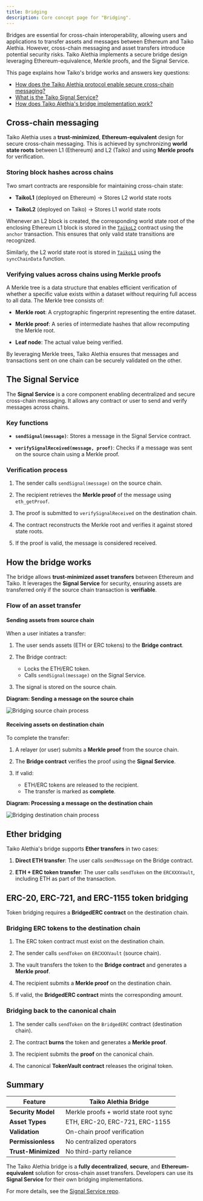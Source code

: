 ```yaml
---
title: Bridging
description: Core concept page for "Bridging".
---
```


Bridges are essential for cross-chain interoperability, allowing users and applications to transfer assets and messages between Ethereum and Taiko Alethia. However, cross-chain messaging and asset transfers introduce potential security risks. Taiko Alethia implements a secure bridge design leveraging Ethereum-equivalence, Merkle proofs, and the Signal Service.

This page explains how Taiko's bridge works and answers key questions:

- [How does the Taiko Alethia protocol enable secure cross-chain messaging?](#cross-chain-messaging)
- [What is the Taiko Signal Service?](#the-signal-service)
- [How does Taiko Alethia's bridge implementation work?](#how-the-bridge-works)

## Cross-chain messaging

Taiko Alethia uses a **trust-minimized**, **Ethereum-equivalent** design for secure cross-chain messaging. This is achieved by synchronizing **world state roots** between L1 (Ethereum) and L2 (Taiko) and using **Merkle proofs** for verification.

### Storing block hashes across chains

Two smart contracts are responsible for maintaining cross-chain state:

- **TaikoL1** (deployed on Ethereum) → Stores L2 world state roots

- **TaikoL2** (deployed on Taiko) → Stores L1 world state roots

Whenever an L2 block is created, the corresponding world state root of the enclosing Ethereum L1 block is stored in the [`TaikoL2`](https://github.com/taikoxyz/taiko-mono/blob/taiko-alethia-protocol-v1.11.0/packages/protocol/contracts/layer2/based/TaikoL2.sol#L155) contract using the `anchor` transaction. This ensures that only valid state transitions are recognized.

Similarly, the L2 world state root is stored in [`TaikoL1`](https://github.com/taikoxyz/taiko-mono/blob/taiko-alethia-protocol-v1.11.0/packages/protocol/contracts/layer1/based/LibVerifying.sol#L165) using the `syncChainData` function.

### Verifying values across chains using Merkle proofs

A Merkle tree is a data structure that enables efficient verification of whether a specific value exists within a dataset without requiring full access to all data. The Merkle tree consists of:

- **Merkle root**: A cryptographic fingerprint representing the entire dataset.

- **Merkle proof**: A series of intermediate hashes that allow recomputing the Merkle root.

- **Leaf node**: The actual value being verified.

By leveraging Merkle trees, Taiko Alethia ensures that messages and transactions sent on one chain can be securely validated on the other.

## The Signal Service

The **Signal Service** is a core component enabling decentralized and secure cross-chain messaging. It allows any contract or user to send and verify messages across chains.

### Key functions

- **`sendSignal(message)`**: Stores a message in the Signal Service contract.

- **`verifySignalReceived(message, proof)`**: Checks if a message was sent on the source chain using a Merkle proof.

### Verification process

1. The sender calls `sendSignal(message)` on the source chain.

2. The recipient retrieves the **Merkle proof** of the message using `eth_getProof`.

3. The proof is submitted to `verifySignalReceived` on the destination chain.

4. The contract reconstructs the Merkle root and verifies it against stored state roots.

5. If the proof is valid, the message is considered received.

## How the bridge works

The bridge allows **trust-minimized asset transfers** between Ethereum and Taiko. It leverages the **Signal Service** for security, ensuring assets are transferred only if the source chain transaction is **verifiable**.

### Flow of an asset transfer

#### Sending assets from source chain

When a user initiates a transfer:

1. The user sends assets (ETH or ERC tokens) to the **Bridge contract**.

2. The Bridge contract:

   - Locks the ETH/ERC token.
   - Calls `sendSignal(message)` on the Signal Service.

3. The signal is stored on the source chain.

**Diagram: Sending a message on the source chain**

![Bridging source chain process](~/assets/content/docs/taiko-alethia-protocol/bridging-source-chain.webp)

#### Receiving assets on destination chain

To complete the transfer:

1. A relayer (or user) submits a **Merkle proof** from the source chain.

2. The **Bridge contract** verifies the proof using the **Signal Service**.

3. If valid:

   - ETH/ERC tokens are released to the recipient.
   - The transfer is marked as **complete**.

**Diagram: Processing a message on the destination chain**

![Bridging destination chain process](~/assets/content/docs/taiko-alethia-protocol/bridging-dest-chain.webp)

## Ether bridging

Taiko Alethia's bridge supports **Ether transfers** in two cases:

1. **Direct ETH transfer**: The user calls `sendMessage` on the Bridge contract.

2. **ETH + ERC token transfer**: The user calls `sendToken` on the `ERCXXXVault`, including ETH as part of the transaction.

## ERC-20, ERC-721, and ERC-1155 token bridging

Token bridging requires a **BridgedERC contract** on the destination chain.

### Bridging ERC tokens to the destination chain

1. The ERC token contract must exist on the destination chain.

2. The sender calls `sendToken` on `ERCXXXVault` (source chain).

3. The vault transfers the token to the **Bridge contract** and generates a **Merkle proof**.

4. The recipient submits a **Merkle proof** on the destination chain.

5. If valid, the **BridgedERC contract** mints the corresponding amount.

### Bridging back to the canonical chain

1. The sender calls `sendToken` on the `BridgedERC` contract (destination chain).

2. The contract **burns** the token and generates a **Merkle proof**.

3. The recipient submits the **proof** on the canonical chain.

4. The canonical **TokenVault contract** releases the original token.

## Summary

| Feature             | Taiko Alethia Bridge                  |
| ------------------- | ------------------------------------- |
| **Security Model**  | Merkle proofs + world state root sync |
| **Asset Types**     | ETH, ERC-20, ERC-721, ERC-1155        |
| **Validation**      | On-chain proof verification           |
| **Permissionless**  | No centralized operators              |
| **Trust-Minimized** | No third-party reliance               |

The Taiko Alethia bridge is a **fully decentralized**, **secure**, and **Ethereum-equivalent** solution for cross-chain asset transfers. Developers can use its **Signal Service** for their own bridging implementations.

For more details, see the [Signal Service repo](https://github.com/taikoxyz/taiko-mono).
